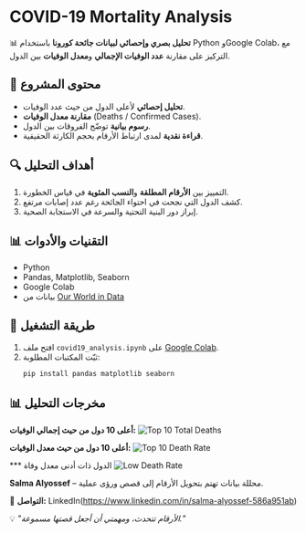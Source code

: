 
# COVID-19 Mortality Analysis

📊 **تحليل بصري وإحصائي لبيانات جائحة كورونا** باستخدام Python وGoogle Colab، مع التركيز على مقارنة **عدد الوفيات الإجمالي** و**معدل الوفيات** بين الدول.

## 📂 محتوى المشروع
- **تحليل إحصائي** لأعلى الدول من حيث عدد الوفيات.
- **مقارنة معدل الوفيات** (Deaths / Confirmed Cases).
- **رسوم بيانية** توضّح الفروقات بين الدول.
- **قراءة نقدية** لمدى ارتباط الأرقام بحجم الكارثة الحقيقية.

## 🔍 أهداف التحليل
1. التمييز بين **الأرقام المطلقة** و**النسب المئوية** في قياس الخطورة.
2. كشف الدول التي نجحت في احتواء الجائحة رغم عدد إصابات مرتفع.
3. إبراز دور البنية التحتية والسرعة في الاستجابة الصحية.

## 📊 التقنيات والأدوات
- Python
- Pandas, Matplotlib, Seaborn
- Google Colab
- بيانات من [Our World in Data](https://ourworldindata.org/coronavirus)

## 🚀 طريقة التشغيل
1. افتح ملف `covid19_analysis.ipynb` على [Google Colab](https://colab.research.google.com/).
2. ثبّت المكتبات المطلوبة:
   ```python
   pip install pandas matplotlib seaborn

## 📊 مخرجات التحليل

**أعلى 10 دول من حيث إجمالي الوفيات:**
![Top 10 Total Deaths](top10_total_deaths.png)

**أعلى 10 دول من حيث معدل الوفيات:**
![Top 10 Death Rate](top10_death_rate.png)

*** الدول ذات أدنى معدل وفاة
![Low Death Rate](low_death_rate.png)


**Salma Alyossef** – محللة بيانات تهتم بتحويل الأرقام إلى قصص ورؤى عملية.

📌 **التواصل:**
LinkedIn(https://www.linkedin.com/in/salma-alyossef-586a951ab)


💡 *"الأرقام تتحدث، ومهمتي أن أجعل قصتها مسموعة."*
